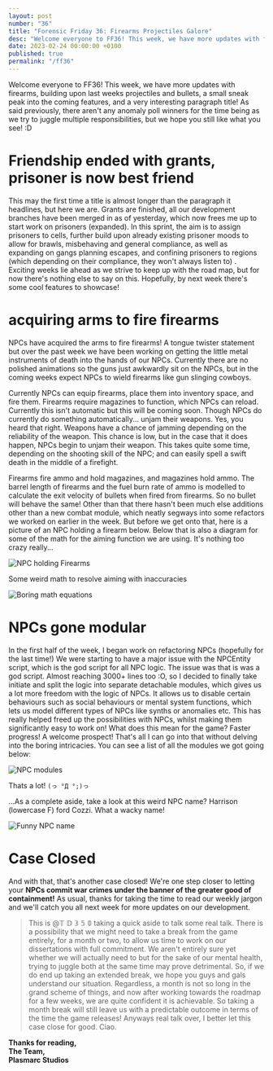 ```yaml
---
layout: post
number: "36"
title: "Forensic Friday 36: Firearms Projectiles Galore"
desc: "Welcome everyone to FF36! This week, we have more updates with firearms, building upon last weeks projectiles and bullets, a small sneak peak into the coming features, and a very interesting paragraph title! As said previously, there aren't any anomaly poll winners for the time being as we try to juggle multiple responsibilities, but we hope you still like what you see! :D"
date: 2023-02-24 00:00:00 +0100
published: true
permalink: "/ff36"
---
```


Welcome everyone to FF36! This week, we have more updates with firearms, building upon last weeks projectiles and bullets, a small sneak peak into the coming features, and a very interesting paragraph title! As said previously, there aren't any anomaly poll winners for the time being as we try to juggle multiple responsibilities, but we hope you still like what you see! :D

# Friendship ended with grants, prisoner is now best friend

This may the first time a title is almost longer than the paragraph it headlines, but here we are. Grants are finished, all our development branches have been merged in as of yesterday, which now frees me up to start work on prisoners (expanded). In this sprint, the aim is to assign prisoners to cells, further build upon already existing prisoner moods to allow for brawls, misbehaving and general compliance, as well as expanding on gangs planning escapes, and confining prisoners to regions (which depending on their compliance, they won't always listen to) . Exciting weeks lie ahead as we strive to keep up with the road map, but for now there's nothing else to say on this. Hopefully, by next week there's some cool features to showcase!

# acquiring arms to fire firearms

NPCs have acquired the arms to fire firearms! A tongue twister statement but over the past week we have been working on getting the little metal instruments of death into the hands of our NPCs. Currently there are no polished animations so the guns just awkwardly sit on the NPCs, but in the coming weeks expect NPCs to wield firearms like gun slinging cowboys.

Currently NPCs can equip firearms, place them into inventory space, and fire them. Firearms require magazines to function, which NPCs can reload. Currently this isn't automatic but this will be coming soon. Though NPCs do currently do something automatically... unjam their weapons. Yes, you heard that right. Weapons have a chance of jamming depending on the reliability of the weapon. This chance is low, but in the case that it does happen, NPCs begin to unjam their weapon. This takes quite some time, depending on the shooting skill of the NPC; and can easily spell a swift death in the middle of a firefight.

Firearms fire ammo and hold magazines, and magazines hold ammo. The barrel length of firearms and the fuel burn rate of ammo is modelled to calculate the exit velocity of bullets when fired from firearms. So no bullet will behave the same! Other than that there hasn't been much else additions other than a new combat module, which neatly segways into some refactors we worked on earlier in the week. But before we get onto that, here is a picture of an NPC holding a firearm below. Below that is also a diagram for some of the math for the aiming function we are using. It's nothing too crazy really...

![NPC holding Firearms](./forensic-friday-media/ff36/firearms.png)

Some weird math to resolve aiming with inaccuracies

![Boring math equations](./forensic-friday-media/ff36/math.png)

# NPCs gone modular

In the first half of the week, I began work on refactoring NPCs (hopefully for the last time!) We were starting to have a major issue with the NPCEntity script, which is the god script for all NPC logic. The issue was that is was a god script. Almost reaching 3000+ lines too :O, so I decided to finally take initiate and split the logic into separate detachable modules, which gives us a lot more freedom with the logic of NPCs. It allows us to disable certain behaviours such as social behaviours or mental system functions, which lets us model different types of NPCs like synths or anomalies etc. This has really helped freed up the possibilities with NPCs, whilst making them significantly easy to work on! What does this mean for the game? Faster progress! A welcome prospect! That's all I can go into that without delving into the boring intricacies. You can see a list of all the modules we got going below:


![NPC modules](./forensic-friday-media/ff36/modules.png)

Thats a lot! `(っ °Д °;)っ`

...As a complete aside, take a look at this weird NPC name? Harrison (lowercase F) ford Cozzi. What a wacky name!

![Funny NPC name](./forensic-friday-media/ff36/cozzie.png)

# Case Closed

And with that, that's another case closed! We're one step closer to letting your **NPCs commit war crimes under the banner of the greater good of containment!** As usual, thanks for taking the time to read our weekly jargon and we'll catch you all next week for more updates on our development. 

> This is @𝕋 𝔻 𝟛 𝟝 𝟘 taking a quick aside to talk some real talk. There is a possibility that we might need to take a break from the game entirely, for a month or two, to allow us time to work on our dissertations with full commitment. We aren't entirely sure yet whether we will actually need to but for the sake of our mental health, trying to juggle both at the same time may prove detrimental. So, if we do end up taking an extended break, we hope you guys and gals understand our situation. Regardless, a month is not so long in the grand scheme of things, and now after working towards the roadmap for a few weeks, we are quite confident it is achievable. So taking a month break will still leave us with a predictable outcome in terms of the time the game releases! Anyways real talk over, I better let this case close for good. Ciao.

**Thanks for reading,**\
**The Team,**\
**Plasmarc Studios**
